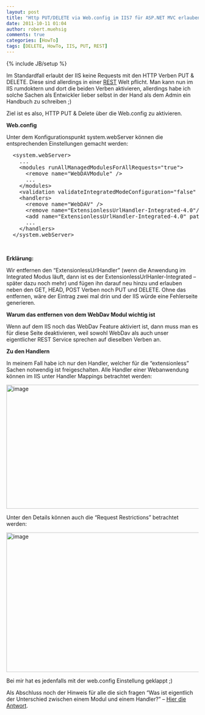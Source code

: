 ```yaml
---
layout: post
title: "Http PUT/DELETE via Web.config im IIS7 für ASP.NET MVC erlauben"
date: 2011-10-11 01:04
author: robert.muehsig
comments: true
categories: [HowTo]
tags: [DELETE, HowTo, IIS, PUT, REST]
---
```

{% include JB/setup %}
<p>Im Standardfall erlaubt der IIS keine Requests mit den HTTP Verben PUT &amp; DELETE. Diese sind allerdings in einer <a href="http://en.wikipedia.org/wiki/Representational_state_transfer">REST</a> Welt pflicht. Man kann nun im IIS rumdoktern und dort die beiden Verben aktivieren, allerdings habe ich solche Sachen als Entwickler lieber selbst in der Hand als dem Admin ein Handbuch zu schreiben ;)</p> <p>Ziel ist es also, HTTP PUT &amp; Delete über die Web.config zu aktivieren.</p> <p><strong>Web.config</strong></p> <p>Unter dem Konfigurationspunkt system.webServer können die entsprechenden Einstellungen gemacht werden:</p> <div style="padding-bottom: 0px; margin: 0px; padding-left: 0px; padding-right: 0px; display: inline; float: none; padding-top: 0px" id="scid:812469c5-0cb0-4c63-8c15-c81123a09de7:a6739e4c-8082-4ee0-a223-92add6af02bf" class="wlWriterEditableSmartContent"><pre name="code" class="c">  &lt;system.webServer&gt;
    ...
    &lt;modules runAllManagedModulesForAllRequests="true"&gt;
      &lt;remove name="WebDAVModule" /&gt;
	  ...
    &lt;/modules&gt;
    &lt;validation validateIntegratedModeConfiguration="false" /&gt;
    &lt;handlers&gt;
      &lt;remove name="WebDAV" /&gt;
      &lt;remove name="ExtensionlessUrlHandler-Integrated-4.0"/&gt;
      &lt;add name="ExtensionlessUrlHandler-Integrated-4.0" path="*." verb="GET,HEAD,POST,DEBUG,PUT,DELETE" modules="IsapiModule" scriptProcessor="C:\Windows\Microsoft.NET\Framework64\v4.0.30319\aspnet_isapi.dll" resourceType="Unspecified" requireAccess="Script" preCondition="classicMode,runtimeVersionv4.0,bitness64" responseBufferLimit="0" /&gt;
      ...
    &lt;/handlers&gt;
  &lt;/system.webServer&gt;</pre></div>
<p>&nbsp;</p>
<p><strong>Erklärung:</strong></p>
<p>Wir entfernen den “ExtensionlessUrlHandler” (wenn die Anwendung im Integrated Modus läuft, dann ist es der ExtensionlessUrlHanler-Integrated – später dazu noch mehr) und fügen ihn darauf neu hinzu und erlauben neben den GET, HEAD, POST Verben noch PUT und DELETE. Ohne das entfernen, wäre der Eintrag zwei mal drin und der IIS würde eine Fehlerseite generieren.</p>
<p><strong>Warum das entfernen von dem WebDav Modul wichtig ist</strong></p>
<p>Wenn auf dem IIS noch das WebDav Feature aktiviert ist, dann muss man es für diese Seite deaktivieren, weil sowohl WebDav als auch unser eigentlicher REST Service sprechen auf dieselben Verben an. </p>
<p><strong>Zu den Handlern</strong></p>
<p>In meinem Fall habe ich nur den Handler, welcher für die “extensionless” Sachen notwendig ist freigeschalten. Alle Handler einer Webanwendung können im IIS unter Handler Mappings betrachtet werden:</p>
<p><a href="{{BASE_PATH}}/assets/wp-images/image1373.png"><img style="background-image: none; border-bottom: 0px; border-left: 0px; padding-left: 0px; padding-right: 0px; display: inline; border-top: 0px; border-right: 0px; padding-top: 0px" title="image" border="0" alt="image" src="{{BASE_PATH}}/assets/wp-images/image_thumb555.png" width="616" height="324"></a></p>

<p>Unter den Details können auch die “Request Restrictions” betrachtet werden:</p>
<p><a href="{{BASE_PATH}}/assets/wp-images/image1374.png"><img style="background-image: none; border-bottom: 0px; border-left: 0px; padding-left: 0px; padding-right: 0px; display: inline; border-top: 0px; border-right: 0px; padding-top: 0px" title="image" border="0" alt="image" src="{{BASE_PATH}}/assets/wp-images/image_thumb556.png" width="600" height="365"></a></p>
<p>Bei mir hat es jedenfalls mit der web.config Einstellung geklappt ;)</p>
<p>Als Abschluss noch der Hinweis für alle die sich fragen “Was ist eigentlich der Unterschied zwischen einem Modul und einem Handler?” – <a href="{{BASE_PATH}}/2010/08/09/unterschied-von-httpmodule-httphandler/">Hier die Antwort</a>.</p>
